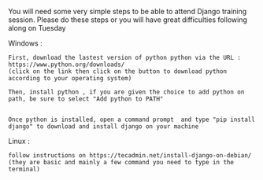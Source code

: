 You will need some very simple steps to be able to attend Django training session. Please do these steps or you will have great difficulties following along on Tuesday

Windows : 

    First, download the lastest version of python python via the URL : https://www.python.org/downloads/
    (click on the link then click on the button to download python according to your operating system)

    Then, install python , if you are given the choice to add python on path, be sure to select "Add python to PATH"


    Once python is installed, open a command prompt  and type "pip install django" to download and install django on your machine


Linux : 

    follow instructions on https://tecadmin.net/install-django-on-debian/ (they are basic and mainly a few command you need to type in the terminal)



